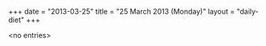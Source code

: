 +++
date = "2013-03-25"
title = "25 March 2013 (Monday)"
layout = "daily-diet"
+++

<p>&lt;no entries&gt;</p>